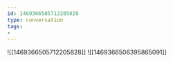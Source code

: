 ```yaml
---
id: 1469366505712205828
type: conversation
tags:
- 
---
```

![[1469366505712205828]]
![[1469366506395865091]]

